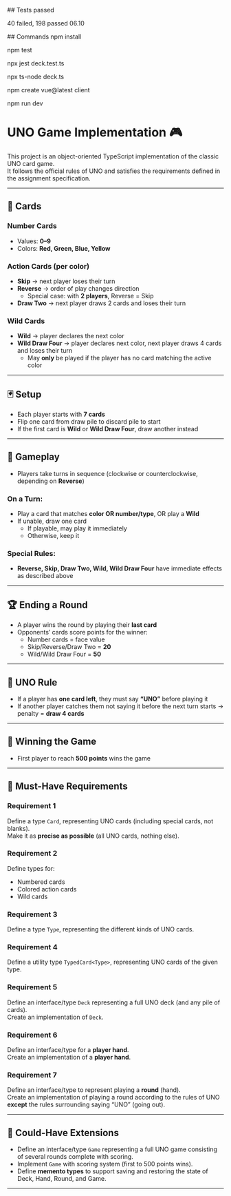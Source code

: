 ## Tests passed

40 failed, 198 passed 06.10

## Commands
  npm install

  npm test

  npx jest deck.test.ts

  npx ts-node deck.ts

  npm create vue@latest client

  npm run dev

# UNO Game Implementation 🎮

This project is an object-oriented TypeScript implementation of the classic UNO card game.  
It follows the official rules of UNO and satisfies the requirements defined in the assignment specification.

---

## 🎴 Cards

### Number Cards
- Values: **0–9**  
- Colors: **Red, Green, Blue, Yellow**

### Action Cards (per color)
- **Skip** → next player loses their turn  
- **Reverse** → order of play changes direction  
  - Special case: with **2 players**, Reverse = Skip  
- **Draw Two** → next player draws 2 cards and loses their turn  

### Wild Cards
- **Wild** → player declares the next color  
- **Wild Draw Four** → player declares next color, next player draws 4 cards and loses their turn  
  - May **only** be played if the player has no card matching the active color  

---

## 🃏 Setup
- Each player starts with **7 cards**  
- Flip one card from draw pile to discard pile to start  
- If the first card is **Wild** or **Wild Draw Four**, draw another instead  

---

## 🔄 Gameplay
- Players take turns in sequence (clockwise or counterclockwise, depending on **Reverse**)  

### On a Turn:
- Play a card that matches **color OR number/type**, OR play a **Wild**  
- If unable, draw one card  
  - If playable, may play it immediately  
  - Otherwise, keep it  

### Special Rules:
- **Reverse, Skip, Draw Two, Wild, Wild Draw Four** have immediate effects as described above  

---

## 🏆 Ending a Round
- A player wins the round by playing their **last card**  
- Opponents’ cards score points for the winner:  
  - Number cards = face value  
  - Skip/Reverse/Draw Two = **20**  
  - Wild/Wild Draw Four = **50**  

---

## 🔔 UNO Rule
- If a player has **one card left**, they must say **“UNO”** before playing it  
- If another player catches them not saying it before the next turn starts → penalty = **draw 4 cards**  

---

## 🎯 Winning the Game
- First player to reach **500 points** wins the game  

---

## 📑 Must-Have Requirements

### Requirement 1
Define a type `Card`, representing UNO cards (including special cards, not blanks).  
Make it as **precise as possible** (all UNO cards, nothing else).

### Requirement 2
Define types for:
- Numbered cards  
- Colored action cards  
- Wild cards  

### Requirement 3
Define a type `Type`, representing the different kinds of UNO cards.

### Requirement 4
Define a utility type `TypedCard<Type>`, representing UNO cards of the given type.

### Requirement 5
Define an interface/type `Deck` representing a full UNO deck (and any pile of cards).  
Create an implementation of `Deck`.

### Requirement 6
Define an interface/type for a **player hand**.  
Create an implementation of a **player hand**.

### Requirement 7
Define an interface/type to represent playing a **round** (hand).  
Create an implementation of playing a round according to the rules of UNO **except** the rules surrounding saying “UNO” (going out).

---

## 🚀 Could-Have Extensions
- Define an interface/type `Game` representing a full UNO game consisting of several rounds complete with scoring.  
- Implement `Game` with scoring system (first to 500 points wins).  
- Define **memento types** to support saving and restoring the state of Deck, Hand, Round, and Game.  

---
